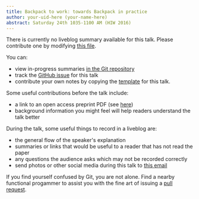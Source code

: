 ```yaml
---
title: Backpack to work: towards Backpack in practice
author: your-uid-here (your-name-here)
abstract: Saturday 24th 1035-1100 AM (HIW 2016)
---
```


There is currently no liveblog summary available for this talk. Please contribute one by modifying [this file](https://github.com/ocamllabs/icfp2016-blog/blob/master/HIW/backpack-to-work-towards-back.md).

You can:
* view in-progress summaries [in the Git repository](https://github.com/ocamllabs/icfp2016-blog/tree/master/HIW/backpack-to-work-towards-back/)
* track the [GitHub issue](https://github.com/ocamllabs/icfp2016-blog/issues/179) for this talk
* contribute your own notes by copying the [template](backpack-to-work-towards-back/template.md) for this talk.

Some useful contributions before the talk include:
* a link to an open access preprint PDF (see [here](https://github.com/gasche/icfp2016-papers))
* background information you might feel will help readers understand the talk better

During the talk, some useful things to record in a liveblog are:
* the general flow of the speaker's explanation
* summaries or links that would be useful to a reader that has not read the paper
* any questions the audience asks which may not be recorded correctly
* send photos or other social media during this talk to [this email](mailto:icfp16.photos@gmail.com?subject=HIW:backpack-to-work-towards-back)

If you find yourself confused by Git, you are not alone. Find a nearby functional progammer
to assist you with the fine art of issuing a [pull request](https://help.github.com/articles/about-pull-requests/).

